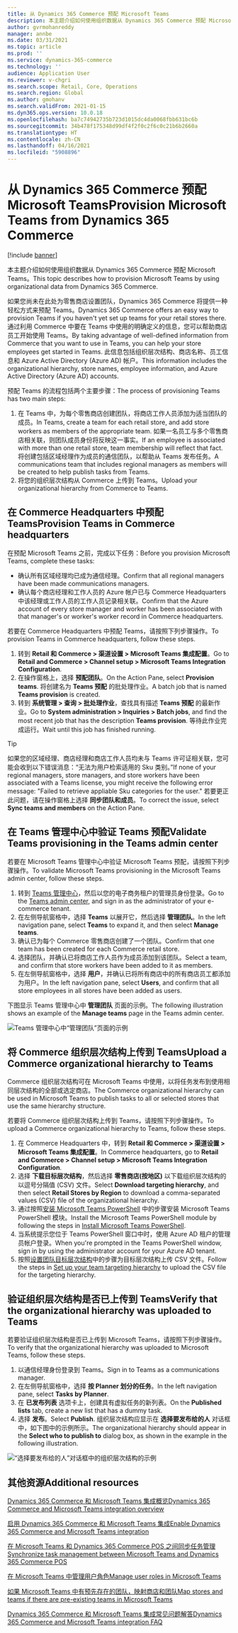 ```yaml
---
title: 从 Dynamics 365 Commerce 预配 Microsoft Teams
description: 本主题介绍如何使用组织数据从 Dynamics 365 Commerce 预配 Microsoft Teams。
author: gvrmohanreddy
manager: annbe
ms.date: 03/31/2021
ms.topic: article
ms.prod: ''
ms.service: dynamics-365-commerce
ms.technology: ''
audience: Application User
ms.reviewer: v-chgri
ms.search.scope: Retail, Core, Operations
ms.search.region: Global
ms.author: gmohanv
ms.search.validFrom: 2021-01-15
ms.dyn365.ops.version: 10.0.18
ms.openlocfilehash: ba7c74942735b723d1015dc4da0068fbb631bc6b
ms.sourcegitcommit: 34b478f175348d99df4f2f0c2f6c0c21b6b2660a
ms.translationtype: HT
ms.contentlocale: zh-CN
ms.lasthandoff: 04/16/2021
ms.locfileid: "5908896"
---
```

# <a name="provision-microsoft-teams-from-dynamics-365-commerce"></a><span data-ttu-id="b1d63-103">从 Dynamics 365 Commerce 预配 Microsoft Teams</span><span class="sxs-lookup"><span data-stu-id="b1d63-103">Provision Microsoft Teams from Dynamics 365 Commerce</span></span>

[!include [banner](includes/banner.md)]

<span data-ttu-id="b1d63-104">本主题介绍如何使用组织数据从 Dynamics 365 Commerce 预配 Microsoft Teams。</span><span class="sxs-lookup"><span data-stu-id="b1d63-104">This topic describes how to provision Microsoft Teams by using organizational data from Dynamics 365 Commerce.</span></span>

<span data-ttu-id="b1d63-105">如果您尚未在此处为零售商店设置团队，Dynamics 365 Commerce 将提供一种轻松方式来预配 Teams。</span><span class="sxs-lookup"><span data-stu-id="b1d63-105">Dynamics 365 Commerce offers an easy way to provision Teams if you haven't yet set up teams for your retail stores there.</span></span> <span data-ttu-id="b1d63-106">通过利用 Commerce 中要在 Teams 中使用的明确定义的信息，您可以帮助商店员工开始使用 Teams。</span><span class="sxs-lookup"><span data-stu-id="b1d63-106">By taking advantage of well-defined information from Commerce that you want to use in Teams, you can help your store employees get started in Teams.</span></span> <span data-ttu-id="b1d63-107">此信息包括组织层次结构、商店名称、员工信息和 Azure Active Directory (Azure AD) 帐户。</span><span class="sxs-lookup"><span data-stu-id="b1d63-107">This information includes the organizational hierarchy, store names, employee information, and Azure Active Directory (Azure AD) accounts.</span></span> 

<span data-ttu-id="b1d63-108">预配 Teams 的流程包括两个主要步骤：</span><span class="sxs-lookup"><span data-stu-id="b1d63-108">The process of provisioning Teams has two main steps:</span></span>

1. <span data-ttu-id="b1d63-109">在 Teams 中，为每个零售商店创建团队，将商店工作人员添加为适当团队的成员。</span><span class="sxs-lookup"><span data-stu-id="b1d63-109">In Teams, create a team for each retail store, and add store workers as members of the appropriate team.</span></span> <span data-ttu-id="b1d63-110">如果一名员工与多个零售商店相关联，则团队成员身份将反映这一事实。</span><span class="sxs-lookup"><span data-stu-id="b1d63-110">If an employee is associated with more than one retail store, team membership will reflect that fact.</span></span> <span data-ttu-id="b1d63-111">将创建包括区域经理作为成员的通信团队，以帮助从 Teams 发布任务。</span><span class="sxs-lookup"><span data-stu-id="b1d63-111">A communications team that includes regional managers as members will be created to help publish tasks from Teams.</span></span>
1. <span data-ttu-id="b1d63-112">将您的组织层次结构从 Commerce 上传到 Teams。</span><span class="sxs-lookup"><span data-stu-id="b1d63-112">Upload your organizational hierarchy from Commerce to Teams.</span></span>

## <a name="provision-teams-in-commerce-headquarters"></a><span data-ttu-id="b1d63-113">在 Commerce Headquarters 中预配 Teams</span><span class="sxs-lookup"><span data-stu-id="b1d63-113">Provision Teams in Commerce headquarters</span></span>

<span data-ttu-id="b1d63-114">在预配 Microsoft Teams 之前，完成以下任务：</span><span class="sxs-lookup"><span data-stu-id="b1d63-114">Before you provision Microsoft Teams, complete these tasks:</span></span>

- <span data-ttu-id="b1d63-115">确认所有区域经理均已成为通信经理。</span><span class="sxs-lookup"><span data-stu-id="b1d63-115">Confirm that all regional managers have been made communications managers.</span></span>
- <span data-ttu-id="b1d63-116">确认每个商店经理和工作人员的 Azure 帐户已与 Commerce Headquarters 中该经理或工作人员的工作人员记录相关联。</span><span class="sxs-lookup"><span data-stu-id="b1d63-116">Confirm that the Azure account of every store manager and worker has been associated with that manager's or worker's worker record in Commerce headquarters.</span></span>

<span data-ttu-id="b1d63-117">若要在 Commerce Headquarters 中预配 Teams，请按照下列步骤操作。</span><span class="sxs-lookup"><span data-stu-id="b1d63-117">To provision Teams in Commerce headquarters, follow these steps.</span></span>

1. <span data-ttu-id="b1d63-118">转到 **Retail 和 Commerce \> 渠道设置 \> Microsoft Teams 集成配置**。</span><span class="sxs-lookup"><span data-stu-id="b1d63-118">Go to **Retail and Commerce \> Channel setup \> Microsoft Teams Integration Configuration**.</span></span>
1. <span data-ttu-id="b1d63-119">在操作窗格上，选择 **预配团队**。</span><span class="sxs-lookup"><span data-stu-id="b1d63-119">On the Action Pane, select **Provision teams**.</span></span> <span data-ttu-id="b1d63-120">将创建名为 **Teams 预配** 的批处理作业。</span><span class="sxs-lookup"><span data-stu-id="b1d63-120">A batch job that is named **Teams provision** is created.</span></span>
1. <span data-ttu-id="b1d63-121">转到 **系统管理 \> 查询 \> 批处理作业**，查找具有描述 **Teams 预配** 的最新作业。</span><span class="sxs-lookup"><span data-stu-id="b1d63-121">Go to **System administration \> Inquiries \> Batch jobs**, and find the most recent job that has the description **Teams provision**.</span></span> <span data-ttu-id="b1d63-122">等待此作业完成运行。</span><span class="sxs-lookup"><span data-stu-id="b1d63-122">Wait until this job has finished running.</span></span>

> [!TIP]
> <span data-ttu-id="b1d63-123">如果您的区域经理、商店经理和商店工作人员均未与 Teams 许可证相关联，您可能会收到以下错误消息：“无法为用户检索适用的 Sku 类别。”</span><span class="sxs-lookup"><span data-stu-id="b1d63-123">If none of your regional managers, store managers, and store workers have been associated with a Teams license, you might receive the following error message: "Failed to retrieve appliable Sku categories for the user."</span></span> <span data-ttu-id="b1d63-124">若要更正此问题，请在操作窗格上选择 **同步团队和成员**。</span><span class="sxs-lookup"><span data-stu-id="b1d63-124">To correct the issue, select **Sync teams and members** on the Action Pane.</span></span>

<!-- ![Dynamics 365 Commerce - Teams integration configuration](media/D365-Commerce-Microsoft-Teams-Configuration_with_disclaimer.png)-->

## <a name="validate-teams-provisioning-in-the-teams-admin-center"></a><span data-ttu-id="b1d63-125">在 Teams 管理中心中验证 Teams 预配</span><span class="sxs-lookup"><span data-stu-id="b1d63-125">Validate Teams provisioning in the Teams admin center</span></span>

<span data-ttu-id="b1d63-126">若要在 Microsoft Teams 管理中心中验证 Microsoft Teams 预配，请按照下列步骤操作。</span><span class="sxs-lookup"><span data-stu-id="b1d63-126">To validate Microsoft Teams provisioning in the Microsoft Teams admin center, follow these steps.</span></span>
    
1. <span data-ttu-id="b1d63-127">转到 [Teams 管理中心](https://admin.teams.microsoft.com/)，然后以您的电子商务租户的管理员身份登录。</span><span class="sxs-lookup"><span data-stu-id="b1d63-127">Go to the [Teams admin center](https://admin.teams.microsoft.com/), and sign in as the administrator of your e-commerce tenant.</span></span>
1. <span data-ttu-id="b1d63-128">在左侧导航窗格中，选择 **Teams** 以展开它，然后选择 **管理团队**。</span><span class="sxs-lookup"><span data-stu-id="b1d63-128">In the left navigation pane, select **Teams** to expand it, and then select **Manage teams**.</span></span>
1. <span data-ttu-id="b1d63-129">确认已为每个 Commerce 零售商店创建了一个团队。</span><span class="sxs-lookup"><span data-stu-id="b1d63-129">Confirm that one team has been created for each Commerce retail store.</span></span>
1. <span data-ttu-id="b1d63-130">选择团队，并确认已将商店工作人员作为成员添加到该团队。</span><span class="sxs-lookup"><span data-stu-id="b1d63-130">Select a team, and confirm that store workers have been added to it as members.</span></span>
1. <span data-ttu-id="b1d63-131">在左侧导航窗格中，选择 **用户**，并确认已将所有商店中的所有商店员工都添加为用户。</span><span class="sxs-lookup"><span data-stu-id="b1d63-131">In the left navigation pane, select **Users**, and confirm that all store employees in all stores have been added as users.</span></span>

<span data-ttu-id="b1d63-132">下图显示 Teams 管理中心中 **管理团队** 页面的示例。</span><span class="sxs-lookup"><span data-stu-id="b1d63-132">The following illustration shows an example of the **Manage teams** page in the Teams admin center.</span></span>

![Teams 管理中心中“管理团队”页面的示例](media/Teams-FLW-Admin-Teams.png)

## <a name="upload-a-commerce-organizational-hierarchy-to-teams"></a><span data-ttu-id="b1d63-134">将 Commerce 组织层次结构上传到 Teams</span><span class="sxs-lookup"><span data-stu-id="b1d63-134">Upload a Commerce organizational hierarchy to Teams</span></span>
    
<span data-ttu-id="b1d63-135">Commerce 组织层次结构可在 Microsoft Teams 中使用，以将任务发布到使用相同层次结构的全部或选定商店。</span><span class="sxs-lookup"><span data-stu-id="b1d63-135">The Commerce organizational hierarchy can be used in Microsoft Teams to publish tasks to all or selected stores that use the same hierarchy structure.</span></span>

<span data-ttu-id="b1d63-136">若要将 Commerce 组织层次结构上传到 Teams，请按照下列步骤操作。</span><span class="sxs-lookup"><span data-stu-id="b1d63-136">To upload a Commerce organizational hierarchy to Teams, follow these steps.</span></span>
    
1. <span data-ttu-id="b1d63-137">在 Commerce Headquarters 中，转到 **Retail 和 Commerce \> 渠道设置 \> Microsoft Teams 集成配置**。</span><span class="sxs-lookup"><span data-stu-id="b1d63-137">In Commerce headquarters, go to **Retail and Commerce \> Channel setup \> Microsoft Teams Integration Configuration**.</span></span>
1. <span data-ttu-id="b1d63-138">选择 **下载目标层次结构**，然后选择 **零售商店(按地区)** 以下载组织层次结构的以逗号分隔值 (CSV) 文件。</span><span class="sxs-lookup"><span data-stu-id="b1d63-138">Select **Download targeting hierarchy**, and then select **Retail Stores by Region** to download a comma-separated values (CSV) file of the organizational hierarchy.</span></span>
1. <span data-ttu-id="b1d63-139">通过按照[安装 Microsoft Teams PowerShell](https://docs.microsoft.com/microsoftteams/teams-powershell-install) 中的步骤安装 Microsoft Teams PowerShell 模块。</span><span class="sxs-lookup"><span data-stu-id="b1d63-139">Install the Microsoft Teams PowerShell module by following the steps in [Install Microsoft Teams PowerShell](https://docs.microsoft.com/microsoftteams/teams-powershell-install).</span></span>
1. <span data-ttu-id="b1d63-140">当系统提示您位于 Teams PowerShell 窗口中时，使用 Azure AD 租户的管理员帐户登录。</span><span class="sxs-lookup"><span data-stu-id="b1d63-140">When you're prompted in the Teams PowerShell window, sign in by using the administrator account for your Azure AD tenant.</span></span>
1. <span data-ttu-id="b1d63-141">按照[设置团队目标层次结构](https://docs.microsoft.com/microsoftteams/set-up-your-team-hierarchy)中的步骤为目标层次结构上传 CSV 文件。</span><span class="sxs-lookup"><span data-stu-id="b1d63-141">Follow the steps in [Set up your team targeting hierarchy](https://docs.microsoft.com/microsoftteams/set-up-your-team-hierarchy) to upload the CSV file for the targeting hierarchy.</span></span>

## <a name="verify-that-the-organizational-hierarchy-was-uploaded-to-teams"></a><span data-ttu-id="b1d63-142">验证组织层次结构是否已上传到 Teams</span><span class="sxs-lookup"><span data-stu-id="b1d63-142">Verify that the organizational hierarchy was uploaded to Teams</span></span>

<span data-ttu-id="b1d63-143">若要验证组织层次结构是否已上传到 Microsoft Teams，请按照下列步骤操作。</span><span class="sxs-lookup"><span data-stu-id="b1d63-143">To verify that the organizational hierarchy was uploaded to Microsoft Teams, follow these steps.</span></span>

1. <span data-ttu-id="b1d63-144">以通信经理身份登录到 Teams。</span><span class="sxs-lookup"><span data-stu-id="b1d63-144">Sign in to Teams as a communications manager.</span></span>
1. <span data-ttu-id="b1d63-145">在左侧导航窗格中，选择 **按 Planner 划分的任务**。</span><span class="sxs-lookup"><span data-stu-id="b1d63-145">In the left navigation pane, select **Tasks by Planner**.</span></span>
1. <span data-ttu-id="b1d63-146">在 **已发布列表** 选项卡上，创建具有虚拟任务的新列表。</span><span class="sxs-lookup"><span data-stu-id="b1d63-146">On the **Published lists** tab, create a new list that has a dummy task.</span></span>
1. <span data-ttu-id="b1d63-147">选择 **发布**。</span><span class="sxs-lookup"><span data-stu-id="b1d63-147">Select **Publish**.</span></span> <span data-ttu-id="b1d63-148">组织层次结构应显示在 **选择要发布给的人** 对话框中，如下图中的示例所示。</span><span class="sxs-lookup"><span data-stu-id="b1d63-148">The organizational hierarchy should appear in the **Select who to publish to** dialog box, as shown in the example in the following illustration.</span></span>

![“选择要发布给的人”对话框中的组织层次结构的示例](media/Microsoft-teams-verify-org-hierarchy.png)

## <a name="additional-resources"></a><span data-ttu-id="b1d63-150">其他资源</span><span class="sxs-lookup"><span data-stu-id="b1d63-150">Additional resources</span></span>

[<span data-ttu-id="b1d63-151">Dynamics 365 Commerce 和 Microsoft Teams 集成概览</span><span class="sxs-lookup"><span data-stu-id="b1d63-151">Dynamics 365 Commerce and Microsoft Teams integration overview</span></span>](commerce-teams-integration.md)

[<span data-ttu-id="b1d63-152">启用 Dynamics 365 Commerce 和 Microsoft Teams 集成</span><span class="sxs-lookup"><span data-stu-id="b1d63-152">Enable Dynamics 365 Commerce and Microsoft Teams integration</span></span>](enable-teams-integration.md)

[<span data-ttu-id="b1d63-153">在 Microsoft Teams 和 Dynamics 365 Commerce POS 之间同步任务管理</span><span class="sxs-lookup"><span data-stu-id="b1d63-153">Synchronize task management between Microsoft Teams and Dynamics 365 Commerce POS</span></span>](synchronize-tasks-teams-pos.md)

[<span data-ttu-id="b1d63-154">在 Microsoft Teams 中管理用户角色</span><span class="sxs-lookup"><span data-stu-id="b1d63-154">Manage user roles in Microsoft Teams</span></span>](manage-user-roles-teams.md)

[<span data-ttu-id="b1d63-155">如果 Microsoft Teams 中有预先存在的团队，映射商店和团队</span><span class="sxs-lookup"><span data-stu-id="b1d63-155">Map stores and teams if there are pre-existing teams in Microsoft Teams</span></span>](map-stores-existing-teams.md)

[<span data-ttu-id="b1d63-156">Dynamics 365 Commerce 和 Microsoft Teams 集成常见问题解答</span><span class="sxs-lookup"><span data-stu-id="b1d63-156">Dynamics 365 Commerce and Microsoft Teams integration FAQ</span></span>](teams-integration-faq.md)
